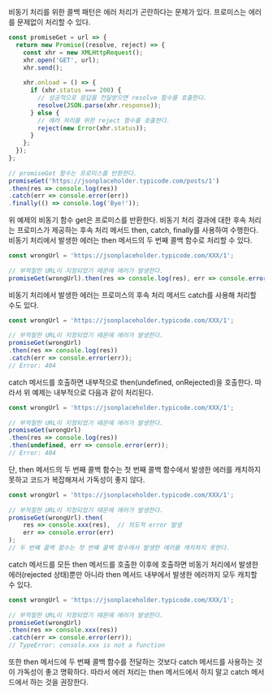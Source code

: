 비동기 처리를 위한 콜백 패턴은 에러 처리가 곤란하다는 문제가 있다. 프로미스는 에러를 문제없이 처리할 수 있다.

```javascript
const promiseGet = url => {  
  return new Promise((resolve, reject) => {  
    const xhr = new XMLHttpRequest();  
    xhr.open('GET', url);  
    xhr.send();  
  
    xhr.onload = () => {  
      if (xhr.status === 200) {  
        // 성공적으로 응답을 전달받으면 resolve 함수를 호출한다.  
        resolve(JSON.parse(xhr.response));  
      } else {  
        // 에러 처리를 위한 reject 함수를 호출한다.  
        reject(new Error(xhr.status));  
      }  
    };  
  });  
};  
  
// promiseGet 함수는 프로미스를 반환한다.  
promiseGet('https://jsonplaceholder.typicode.com/posts/1')  
.then(res => console.log(res))  
.catch(err => console.error(err))  
.finally(() => console.log('Bye!'));
```

위 예제의 비동기 함수 get은 프로미스를 반환한다. 비동기 처리 결과에 대한 후속 처리는 프로미스가 제공하는 후속 처리 메서드 then, catch, finally를 사용하여 수행한다. 비동기 처리에서 발생한 에러는 then 메서드의 두 번째 콜백 함수로 처리할 수 있다.

```javascript
const wrongUrl = 'https://jsonplaceholder.typicode.com/XXX/1';  
  
// 부적절한 URL이 지정되었기 때문에 에러가 발생한다.  
promiseGet(wrongUrl).then(res => console.log(res), err => console.error(err));
```

비동기 처리에서 발생한 에러는 프로미스의 후속 처리 메서드 catch를 사용해 처리할 수도 있다.

```javascript
const wrongUrl = 'https://jsonplaceholder.typicode.com/XXX/1';  
  
// 부적절한 URL이 지정되었기 때문에 에러가 발생한다.  
promiseGet(wrongUrl)  
.then(res => console.log(res))  
.catch(err => console.error(err));  
// Error: 404
```

catch 메서드를 호출하면 내부적으로 then(undefined, onRejected)을 호출한다. 따라서 위 예제는 내부적으로 다음과 같이 처리된다.

```javascript
const wrongUrl = 'https://jsonplaceholder.typicode.com/XXX/1';  
  
// 부적절한 URL이 지정되었기 때문에 에러가 발생한다.  
promiseGet(wrongUrl)  
.then(res => console.log(res))  
.then(undefined, err => console.error(err));  
// Error: 404
```

단, then 메서드의 두 번째 콜백 함수는 첫 번째 콜백 함수에서 발생한 에러를 캐치하지 못하고 코드가 복잡해져서 가독성이 좋지 않다.

```javascript
const wrongUrl = 'https://jsonplaceholder.typicode.com/XXX/1';  
  
// 부적절한 URL이 지정되었기 때문에 에러가 발생한다.  
promiseGet(wrongUrl).then(  
    res => console.xxx(res),  // 의도적 error 발생
    err => console.error(err)  
);  
// 두 번째 콜백 함수는 첫 번째 콜백 함수에서 발생한 에러를 캐치하지 못한다.
```

catch 메서드를 모든 then 메서드를 호출한 이후에 호출하면 비동기 처리에서 발생한 에러(rejected 상태)뿐만 아니라 then 메서드 내부에서 발생한 에러까지 모두 캐치할 수 있다.

```javascript
const wrongUrl = 'https://jsonplaceholder.typicode.com/XXX/1';  
  
// 부적절한 URL이 지정되었기 때문에 에러가 발생한다.  
promiseGet(wrongUrl)  
.then(res => console.xxx(res))  
.catch(err => console.error(err));  
// TypeError: console.xxx is not a function
```

또한 then 메서드에 두 번째 콜백 함수를 전달하는 것보다 catch 메서드를 사용하는 것이 가독성이 좋고 명확하다. 따라서 에러 처리는 then 메서드에서 하지 말고 catch 메서드에서 하는 것을 권장한다.
